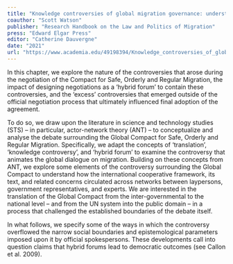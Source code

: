 ```yaml
---
title: "Knowledge controversies of global migration governance: understanding the controversy surrounding the Global Compact"
coauthor: "Scott Watson"
publisher: "Research Handbook on the Law and Politics of Migration"
press: "Edward Elgar Press"
editor: "Catherine Dauvergne"
date: "2021"
url: "https://www.academia.edu/49198394/Knowledge_controversies_of_global_migration_governance_understanding_the_controversy_surrounding_the_Global_Compact"
---
```


In this chapter, we explore the nature of the controversies that arose during the negotiation of the Compact for Safe, Orderly and Regular Migration, the impact of designing negotiations as a ‘hybrid forum’ to contain these controversies, and the ‘excess’ controversies that emerged outside of the official negotiation process that ultimately influenced final adoption of the agreement.

To do so, we draw upon the literature in science and technology studies (STS) – in particular, actor-network theory (ANT) – to conceptualize and analyse the debate surrounding the Global Compact for Safe, Orderly and Regular Migration. Specifically, we adapt the concepts of ‘translation’, ‘knowledge controversy’, and ‘hybrid forum’ to examine the controversy that animates the global dialogue on migration. Building on these concepts from ANT, we explore some elements of the controversy surrounding the Global Compact to understand how the international cooperative framework, its text, and related concerns circulated across networks between laypersons, government representatives, and experts. We are interested in the translation of the Global Compact from the inter-governmental to the national level – and from the UN system into the public domain – in a process that challenged the established boundaries of the debate itself.

In what follows, we specify some of the ways in which the controversy overflowed the narrow social boundaries and epistemological parameters imposed upon it by official spokespersons. These developments call into question claims that hybrid forums lead to democratic outcomes (see Callon et al. 2009).
